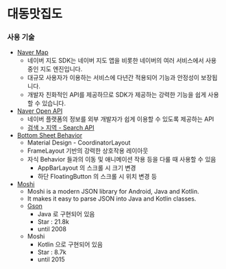 # 대동맛집도

### 사용 기술
- [Naver Map](https://navermaps.github.io/android-map-sdk/guide-ko/1.html)
    - 네이버 지도 SDK는 네이버 지도 앱을 비롯한 네이버의 여러 서비스에서 사용 중인 지도 엔진입니다.
    - 대규모 사용자가 이용하는 서비스에 다년간 적용되어 기능과 안정성이 보장됩니다.
    - 개발자 친화적인 API를 제공하므로 SDK가 제공하는 강력한 기능을 쉽게 사용할 수 있습니다.
- [Naver Open API](https://developers.naver.com/docs/common/openapiguide/)
    - 네이버 플랫폼의 정보를 외부 개발자가 쉽게 이용할 수 있도록 제공하는 API
    - [검색 > 지역 - Search API](https://developers.naver.com/docs/serviceapi/search/local/local.md#%EC%A7%80%EC%97%AD)
- [Bottom Sheet Behavior](https://m2.material.io/develop/android/components/bottom-sheet-dialog-fragment)
    - Material Design - CoordinatorLayout
    - FrameLayout 기반의 강력한 상호작용 레이아웃
    - 자식 Behavior 들과의 이동 및 애니메이션 작용 등을 다룰 때 사용할 수 있음
        - AppBarLayout 의 스크롤 시 크기 변경
        - 하단 FloatingButton 의 스크롤 시 위치 변경 등
- [Moshi](https://github.com/square/moshi)
    - Moshi is a modern JSON library for Android, Java and Kotlin.
    - It makes it easy to parse JSON into Java and Kotlin classes.
    - [Gson](https://github.com/google/gson)
        - Java 로 구현되어 있음
        - Star : 21.8k
        - until 2008
    - Moshi
        - Kotlin 으로 구현되어 있음
        - Star : 8.7k
        - until 2015